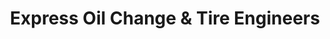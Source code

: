 ---
title: "Express Oil Change & Tire Engineers"
url: /macon/express-oil-change-and-tire-engineers/
shop: tyres
---